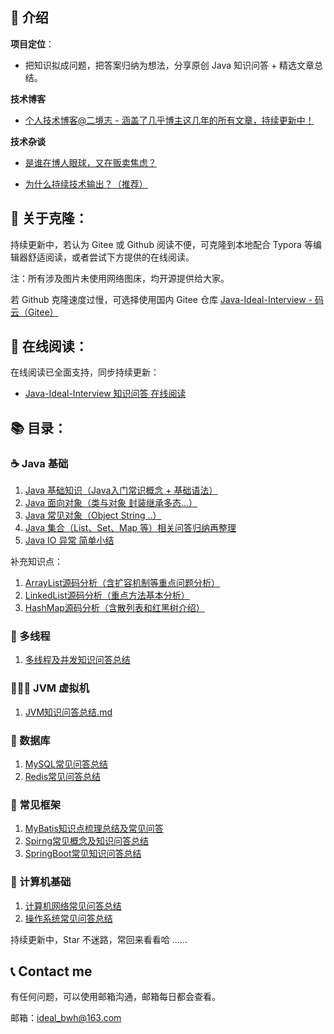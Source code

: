 ## 🤔 介绍

**项目定位**：

- 把知识拟成问题，把答案归纳为想法，分享原创  Java 知识问答 + 精选文章总结。

**技术博客**

- [个人技术博客@二境志 - 涵盖了几乎博主这几年的所有文章，持续更新中！](https://www.yuque.com/ideal-20)

**技术杂谈**

- [是谁在博人眼球，又在贩卖焦虑？](https://www.yuque.com/ideal-20/thought/tw9vtf#BH2bU)

- [为什么持续技术输出？（推荐）](https://www.yuque.com/ideal-20/thought/oh49w1)

## 📸 关于克隆：

持续更新中，若认为 Gitee 或 Github 阅读不便，可克隆到本地配合 Typora 等编辑器舒适阅读，或者尝试下方提供的在线阅读。

注：所有涉及图片未使用网络图床，均开源提供给大家。

若 Github 克隆速度过慢，可选择使用国内 Gitee 仓库 [Java-Ideal-Interview - 码云（Gitee） ](https://gitee.com/ideal-20/java-ideal-interview)

## 📲 在线阅读：

在线阅读已全面支持，同步持续更新：

- [Java-Ideal-Interview 知识问答 在线阅读](https://www.yuque.com/ideal-20/java-ideal-interview)

## 📚 目录：

### ☕ Java 基础

1. [Java 基础知识（Java入门常识概念 + 基础语法）](docs/java/javase-basis/Java基础知识.md)
2. [Java 面向对象（类与对象 封装继承多态...）](docs/java/javase-basis/Java面向对象.md)
3. [Java 常见对象（Object String ..）](docs/java/javase-basis/Java常见对象.md)
4. [Java 集合（List、Set、Map 等）相关问答归纳再整理](docs/java/javase-basis/Java集合框架.md)
5. [Java IO 异常 简单小结](docs/java/javase-basis/JavaIO和异常.md)

补充知识点：

1. [ArrayList源码分析（含扩容机制等重点问题分析）](docs/java/javase-basis/collection/ArrayList源码分析（含扩容机制等重点问题分析）.md)
2. [LinkedList源码分析（重点方法基本分析）](docs/java/javase-basis/collection/LinkedList源码分析（重点方法基本分析）.md)
3. [HashMap源码分析（含散列表和红黑树介绍）](docs/java/javase-basis/collection/HashMap源码分析（含散列表和红黑树介绍）.md)

### 🚥 多线程

1. [多线程及并发知识问答总结](docs/java/multi-threading/多线程及并发知识问答总结.md)

### 👨🏻‍💻 JVM 虚拟机

1. [JVM知识问答总结.md](docs/java/jvm/JVM知识问答总结.md)

### 🐳 数据库

1. [MySQL常见问答总结](docs/database/mysql/MySQL常见问答总结.md)
2. [Redis常见问答总结](docs/database/redis/Redis常见问答总结)

### 🦁 常见框架

1. [MyBatis知识点梳理总结及常见问答](docs/framework/mybatis/MyBatis知识点梳理总结及常见问答.md)
2. [Spirng常见概念及知识问答总结](docs/framework/spring/Spirng常见概念及知识问答总结.md)
3. [SpringBoot常见知识问答总结](docs/framework/spring/SpringBoot常见知识问答总结.md)

### 🦖 计算机基础

1. [计算机网络常见问答总结](docs/computer-basis/network/计算机网络常见问答总结.md)
2. [操作系统常见问答总结](docs/computer-basis/operating-system/操作系统常见问答总结.md)


持续更新中，Star 不迷路，常回来看看哈 ......

## 📞 Contact me

有任何问题，可以使用邮箱沟通，邮箱每日都会查看。

邮箱：ideal_bwh@163.com
